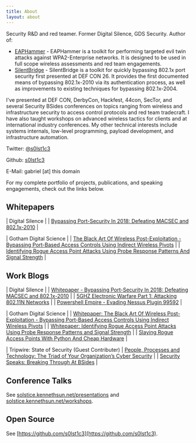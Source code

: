 ```yaml
---
title: About
layout: about
---
```



Security R&D and red teamer. Former Digital Silence, GDS Security. Author of:

- [EAPHammer](https://github.com/s0lst1c3/eaphammer) - EAPHammer is a toolkit for performing targeted evil twin attacks against WPA2-Enterprise networks. It is designed to be used in full scope wireless assessments and red team engagements.
- [SilentBridge](https://github.com/s0lst1c3/silentbridge) - SilentBridge is a toolkit for quickly bypassing 802.1x port security first presented at DEF CON 26. It provides the first documented means of bypassing 802.1x-2010 via its authentication process, as well as improvements to existing techniques for bypassing 802.1x-2004.

I've presented at DEF CON, DerbyCon, Hackfest, 44con, SecTor, and several Security BSides conferences on topics ranging from wireless and infrastructure security to access control protocols and red team tradecraft. I have also taught workshops on advanced wireless tactics for clients and at international industry conferences. My other technical interests include systems internals, low-level programming, payload development, and infrastructure automation.

Twitter: [@s0lst1c3](https://twitter.com/s0lst1c3)

Github: [s0lst1c3](https://github.com/s0lst1c3)

E-Mail: gabriel [at] this domain

For my complete portfolio of projects, publications, and speaking engagements, check out the links below.

## Whitepapers

| Digital Silence |
| [Bypassing Port-Security In 2018: Defeating MACSEC and 802.1x-2010](https://digitalsilence.com/bypassing-port-security-in-2018-defeating-macsec-and-802-1x-2010/) |

| Gotham Digital Science |
| [The Black Art Of Wireless Post-Exploitation - Bypassing Port-Based Access Controls Using Indirect Wireless Pivots](https://blog.gdssecurity.com/labs/2017/8/31/whitepaper-the-black-art-of-wireless-post-exploitation-bypas.html) |
| [Identifying Rogue Access Point Attacks Using Probe Response Patterns And Signal Strength](https://github.com/gdssecurity/Whitepapers/blob/master/GDS%20Labs%20-%20Identifying%20Rogue%20Access%20Point%20Attacks%20Using%20Probe%20Response%20Patterns%20and%20Signal%20Strength.pdf) |

## Work Blogs

| Digital Silence |
| [Whitepaper - Bypassing Port-Security In 2018: Defeating MACSEC and 802.1x-2010](https://digitalsilence.com/bypassing-port-security-in-2018-defeating-macsec-and-802-1x-2010/) |
| [5GHZ Electronic Warfare Part 1: Attacking 802.11N Networks](https://digitalsilence.com/5ghz-electronic-warfare-part-1-attacking-802-11n-networks/) |
| [Powershell Empire - Evading Nessus Plugin 99592](https://digitalsilence.com/powershell-empire-evading-nessus-plugin-99592/) |

|  Gotham Digital Science |
| [Whitepaper: The Black Art Of Wireless Post-Exploitation - Bypassing Port-Based Access Controls Using Indirect Wireless Pivots](https://blog.gdssecurity.com/labs/2017/8/31/whitepaper-the-black-art-of-wireless-post-exploitation-bypas.html) |
| [Whitepaper: Identifying Rogue Access Point Attacks Using Probe Response Patterns and Signal Strength](http://blog.gdssecurity.com/labs/2017/1/17/whitepaper-identifying-rogue-access-point-attacks-using-prob.html) |
| [Slaying Rogue Access Points With Python And Cheap Hardware](http://blog.gdssecurity.com/labs/2016/8/26/slaying-rogue-access-points-with-python-and-cheap-hardware.html) |

| Tripwire: State of Security (Guest Contributer)
| [People, Processes and Technology: The Triad of Your Organization’s Cyber Security](https://www.tripwire.com/state-of-security/security-data-protection/cyber-security/people-processes-and-technology-the-triad-of-your-organizations-cyber-security/) |
| [Security Speaks: Breaking Through At BSides](https://www.tripwire.com/state-of-security/security-awareness/events/security-speaks-breaking-through-at-bsides/) |

## Conference Talks

See [solstice.kennethsun.net/presentations](http://solstice.kennethsun.net/presentations) and [solstice.kennethsun.net/workshops](http://solstice.kennethsun.net/workshops).

## Open Source

See [https://github.com/s0lst1c3](https://github.com/s0lst1c3).

